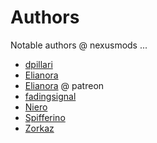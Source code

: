 # Authors

Notable authors @ nexusmods ...

- [dpillari](https://next.nexusmods.com/profile/dpillari/mods?gameId=1151)
- [Elianora](https://next.nexusmods.com/profile/Elianora/mods?gameId=1151)
- [Elianora](https://www.patreon.com/Elianora) @ patreon
- [fadingsignal](https://next.nexusmods.com/profile/fadingsignal/mods?gameId=1151)
- [Niero](https://next.nexusmods.com/profile/Niero/mods?gameId=1151)
- [Spifferino](https://next.nexusmods.com/profile/Spifferino/mods?gameId=1151)
- [Zorkaz](https://next.nexusmods.com/profile/Zorkaz/mods?gameId=1151)
